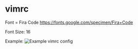 # vimrc

Font = Fira Code
  https://fonts.google.com/specimen/Fira+Code

Font Size: 16


Example: 
![Example vimrc config](https://github.com/matthewcoppedge/vimrc/assets/69172752/8e872406-388b-4ff6-93f4-f39b6f2d7ab9)

